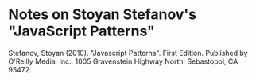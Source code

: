 # Notes on Stoyan Stefanov's "JavaScript Patterns"

Stefanov, Stoyan (2010). "Javascript Patterns". First Edition. Published by O'Reilly Media, Inc., 1005 Gravenstein Highway North, Sebastopol, CA 95472.